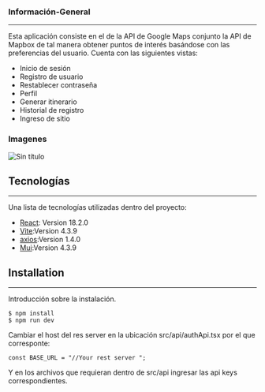 
### Información-General
***
Esta aplicación consiste en el de la API de Google Maps conjunto la API de Mapbox de tal manera obtener puntos de interés basándose con las preferencias del usuario. Cuenta con las siguientes vistas:
* Inicio de sesión 
* Registro de usuario
* Restablecer contraseña
* Perfil
* Generar itinerario
* Historial de registro
* Ingreso de sitio

### Imagenes
![Sin título](https://github.com/Jesusrm2/react-typescript-APIsGoogleMaps/assets/135676762/b7e063d4-f97a-4956-8090-180f8a04e4f2)

## Tecnologías
***
Una lista de tecnologías utilizadas dentro del proyecto:
* [React]([https://example.com](https://es.react.dev/learn/installation)): Version 18.2.0
* [Vite]([https://example.com](https://vitejs.dev/guide/)):Version 4.3.9
* [axios]([[https://example.com](https://nodejs.org/en)](https://axios-http.com/es/docs/intro)):Version 1.4.0
* [Mui]([https://example.com](https://vitejs.dev/guide/)](https://mui.com/core/)]):Version 4.3.9
## Installation
***
Introducción sobre la instalación. 
```
$ npm install
$ npm run dev
```
Cambiar el host del res server en la ubicación src/api/authApi.tsx por el que corresponte:
```
const BASE_URL = "//Your rest server ";
```
Y en los archivos que requieran dentro de src/api ingresar las api keys correspondientes.

